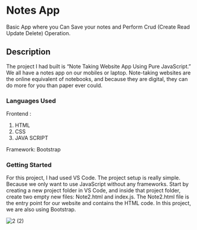 # Notes App
Basic App where you Can Save your notes  and Perform Crud (Create Read Update Delete) Operation.

## Description
The project I had  built is “Note Taking Website App Using Pure JavaScript.” We all have a notes app on our mobiles or laptop. Note-taking websites are the online equivalent of notebooks, and because they are digital, they can do more for you than paper ever could.


### Languages Used

Frontend :

1) HTML
2) CSS
3) JAVA SCRIPT

Framework: Bootstrap

### Getting Started
For this project, I had used  VS Code.
The project setup is really simple. Because we only want to use JavaScript without any frameworks. Start by creating a new project folder in VS Code, and inside that project folder, create two empty new files: Note2.html and index.js. The Note2.html file is the entry point for our website and contains the HTML code. In this project, we are also using Bootstrap.


![2 (2)](https://user-images.githubusercontent.com/76156666/127115970-92a264b9-f623-4a64-84d8-94bf29d1275e.png)
